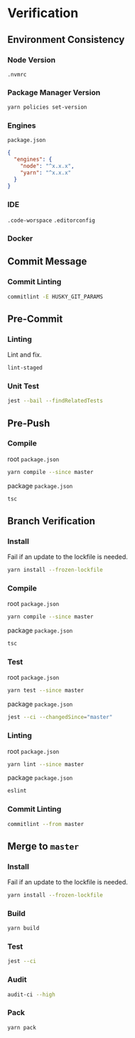 # Verification

## Environment Consistency

### Node Version

`.nvmrc`

### Package Manager Version

```bash
yarn policies set-version
```

### Engines

`package.json`
```json
{
  "engines": {
    "node": "^x.x.x",
    "yarn": "^x.x.x"
  }
}
```

### IDE

`.code-worspace`
`.editorconfig`

### Docker

## Commit Message

### Commit Linting

```bash
commitlint -E HUSKY_GIT_PARAMS
```

## Pre-Commit

### Linting

Lint and fix.

```bash
lint-staged
```

### Unit Test

```bash
jest --bail --findRelatedTests
```

## Pre-Push

### Compile

root `package.json`
```bash
yarn compile --since master
```

package `package.json`
```bash
tsc
```

## Branch Verification

### Install

Fail if an update to the lockfile is needed.

```bash
yarn install --frozen-lockfile
```

### Compile

root `package.json`
```bash
yarn compile --since master
```

package `package.json`
```bash
tsc
```

### Test

root `package.json`
```bash
yarn test --since master
```

package `package.json`
```bash
jest --ci --changedSince="master"
```

### Linting

root `package.json`
```bash
yarn lint --since master
```

package `package.json`
```bash
eslint
```

### Commit Linting

```bash
commitlint --from master
```

## Merge to `master`

### Install

Fail if an update to the lockfile is needed.

```bash
yarn install --frozen-lockfile
```

### Build

```bash
yarn build
```

### Test

```bash
jest --ci
```

### Audit

```bash
audit-ci --high
```

### Pack

```bash
yarn pack
```
